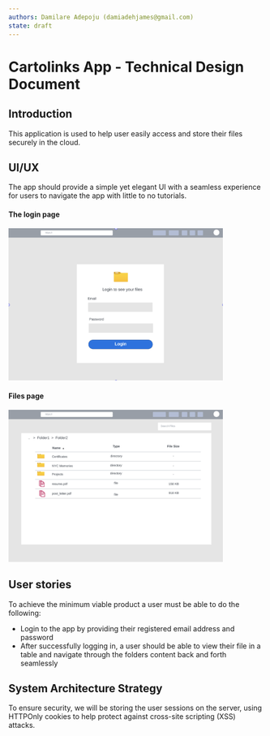 ```yaml
---
authors: Damilare Adepoju (damiadehjames@gmail.com)
state: draft
---
```


# Cartolinks App - Technical Design Document

## Introduction
This application is used to help user easily access and store their files securely in the cloud.

## UI/UX
The app should provide a simple yet elegant UI with a seamless experience for users to navigate the app with little to no tutorials.
####  The login page
<img src="./login_ui.png" height="300" />

####  Files page
<img src="./files_ui.png" height="300" />

## User stories
To achieve the minimum viable product a user must be able to do the following:
* Login to the app by providing their registered email address and password
* After successfully logging in, a user should be able to view their file in a table and navigate through the folders content back and forth seamlessly

## System Architecture Strategy
To ensure security, we will be storing the user sessions on the server, using HTTPOnly cookies to help protect against cross-site scripting (XSS) attacks. 
